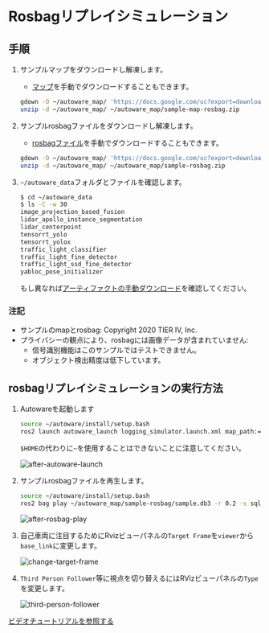 # Rosbagリプレイシミュレーション

## 手順

1. サンプルマップをダウンロードし解凍します。

   - [マップ](https://drive.google.com/file/d/1A-8BvYRX3DhSzkAnOcGWFw5T30xTlwZI/view?usp=sharing)を手動でダウンロードすることもできます。

   ```bash
   gdown -O ~/autoware_map/ 'https://docs.google.com/uc?export=download&id=1A-8BvYRX3DhSzkAnOcGWFw5T30xTlwZI'
   unzip -d ~/autoware_map/ ~/autoware_map/sample-map-rosbag.zip
   ```

2. サンプルrosbagファイルをダウンロードし解凍します。

   - [rosbagファイル](https://drive.google.com/file/d/1VnwJx9tI3kI_cTLzP61ktuAJ1ChgygpG/view?usp=sharing)を手動でダウンロードすることもできます。

   ```bash
   gdown -O ~/autoware_map/ 'https://docs.google.com/uc?export=download&id=1VnwJx9tI3kI_cTLzP61ktuAJ1ChgygpG'
   unzip -d ~/autoware_map/ ~/autoware_map/sample-rosbag.zip
   ```

3. `~/autoware_data`フォルダとファイルを確認します。

   ```bash
   $ cd ~/autoware_data
   $ ls -C -w 30
   image_projection_based_fusion
   lidar_apollo_instance_segmentation
   lidar_centerpoint
   tensorrt_yolo
   tensorrt_yolox
   traffic_light_classifier
   traffic_light_fine_detector
   traffic_light_ssd_fine_detector
   yabloc_pose_initializer
   ```

   もし異なれば[アーティファクトの手動ダウンロード](https://github.com/autowarefoundation/autoware/tree/main/ansible/roles/artifacts)を確認してください。

### 注記

- サンプルのmapとrosbag: Copyright 2020 TIER IV, Inc.
- プライバシーの観点により、rosbagには画像データが含まれていません:
  - 信号識別機能はこのサンプルではテストできません。
  - オブジェクト検出精度は低下しています。

## rosbagリプレイシミュレーションの実行方法

1. Autowareを起動します

   ```sh
   source ~/autoware/install/setup.bash
   ros2 launch autoware_launch logging_simulator.launch.xml map_path:=$HOME/autoware_map/sample-map-rosbag vehicle_model:=sample_vehicle sensor_model:=sample_sensor_kit
   ```

   `$HOME`の代わりに`~`を使用することはできないことに注意してください。

   ![after-autoware-launch](images/rosbag-replay/after-autoware-launch.png)

2. サンプルrosbagファイルを再生します。

   ```sh
   source ~/autoware/install/setup.bash
   ros2 bag play ~/autoware_map/sample-rosbag/sample.db3 -r 0.2 -s sqlite3
   ```

   ![after-rosbag-play](images/rosbag-replay/after-rosbag-play.png)

3. 自己車両に注目するためにRvizビューパネルの`Target Frame`を`viewer`から`base_link`に変更します。

   ![change-target-frame](images/rosbag-replay/change-target-frame.png)

4. `Third Person Follower`等に視点を切り替えるにはRVizビューパネルの`Type`を変更します。

   ![third-person-follower](images/rosbag-replay/third-person-follower.png)

[ビデオチュートリアルを参照する](https://drive.google.com/file/d/12D6aSC1Y3Kf7STtEPWG5RYynxKdVcPrc/view?usp=sharing)
